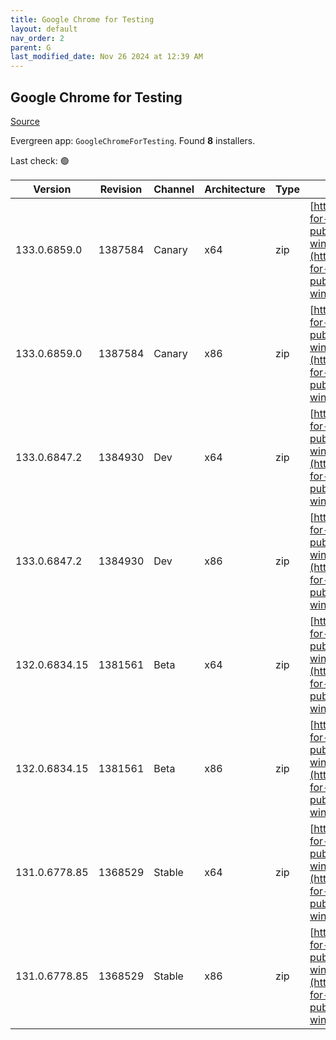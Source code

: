 ```yaml
---
title: Google Chrome for Testing
layout: default
nav_order: 2
parent: G
last_modified_date: Nov 26 2024 at 12:39 AM
---
```


## Google Chrome for Testing

[Source](https://googlechromelabs.github.io/chrome-for-testing/)

Evergreen app: `GoogleChromeForTesting`. Found **8** installers.

Last check: 🟢

| Version       | Revision | Channel | Architecture | Type | URI                                                                                                                                                                                            |
| ------------- | -------- | ------- | ------------ | ---- | ---------------------------------------------------------------------------------------------------------------------------------------------------------------------------------------------- |
| 133.0.6859.0  | 1387584  | Canary  | x64          | zip  | [https://storage.googleapis.com/chrome-for-testing-public/133.0.6859.0/win64/chrome-win64.zip](https://storage.googleapis.com/chrome-for-testing-public/133.0.6859.0/win64/chrome-win64.zip)   |
| 133.0.6859.0  | 1387584  | Canary  | x86          | zip  | [https://storage.googleapis.com/chrome-for-testing-public/133.0.6859.0/win32/chrome-win32.zip](https://storage.googleapis.com/chrome-for-testing-public/133.0.6859.0/win32/chrome-win32.zip)   |
| 133.0.6847.2  | 1384930  | Dev     | x64          | zip  | [https://storage.googleapis.com/chrome-for-testing-public/133.0.6847.2/win64/chrome-win64.zip](https://storage.googleapis.com/chrome-for-testing-public/133.0.6847.2/win64/chrome-win64.zip)   |
| 133.0.6847.2  | 1384930  | Dev     | x86          | zip  | [https://storage.googleapis.com/chrome-for-testing-public/133.0.6847.2/win32/chrome-win32.zip](https://storage.googleapis.com/chrome-for-testing-public/133.0.6847.2/win32/chrome-win32.zip)   |
| 132.0.6834.15 | 1381561  | Beta    | x64          | zip  | [https://storage.googleapis.com/chrome-for-testing-public/132.0.6834.15/win64/chrome-win64.zip](https://storage.googleapis.com/chrome-for-testing-public/132.0.6834.15/win64/chrome-win64.zip) |
| 132.0.6834.15 | 1381561  | Beta    | x86          | zip  | [https://storage.googleapis.com/chrome-for-testing-public/132.0.6834.15/win32/chrome-win32.zip](https://storage.googleapis.com/chrome-for-testing-public/132.0.6834.15/win32/chrome-win32.zip) |
| 131.0.6778.85 | 1368529  | Stable  | x64          | zip  | [https://storage.googleapis.com/chrome-for-testing-public/131.0.6778.85/win64/chrome-win64.zip](https://storage.googleapis.com/chrome-for-testing-public/131.0.6778.85/win64/chrome-win64.zip) |
| 131.0.6778.85 | 1368529  | Stable  | x86          | zip  | [https://storage.googleapis.com/chrome-for-testing-public/131.0.6778.85/win32/chrome-win32.zip](https://storage.googleapis.com/chrome-for-testing-public/131.0.6778.85/win32/chrome-win32.zip) |
